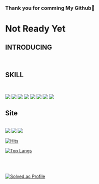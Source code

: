 ### Thank you for comming My Github👋

<h1>Not Ready Yet </h1>

<h2>INTRODUCING</h2><br>



<h2>SKILL</h2><br>

 <img src="https://img.shields.io/badge/MySQL-FF880F?style=flat&logo=MySQL&logoColor=white"/>  <img src="https://img.shields.io/badge/Python-3776AB?style=flat&logo=Python&logoColor=white"/>  <img src="https://img.shields.io/badge/R-028CF0?style=flat&logo=R&logoColor=white"/>  <img src="https://img.shields.io/badge/tensorflow-FF6F00?style=flat&logo=tensorflow&logoColor=white"/>  <img src="https://img.shields.io/badge/opencv-5C3EE8?style=flat&logo=opencv&logoColor=white"/>  <img src="https://img.shields.io/badge/kaggle-20BEFF?style=flat&logo=kaggle&logoColor=white"/>  <img src="https://img.shields.io/badge/github-000000?style=flat&logo=github&logoColor=white"/>  <img src="https://img.shields.io/badge/keras-D00000?style=flat&logo=keras&logoColor=white"/>
<br>
<h2>Site</h2><br>
<a href="https://www.notion.so/katohmik-a392ff701ae8499a939f5313f9e4c309" ><img src="https://img.shields.io/badge/notion-000000?style=flat&logo=notion&logoColor=white"/></a>
<img src="https://img.shields.io/badge/gmail-43B1B0?style=flat&logo=gmail&logoColor=white"/>
<img src="https://img.shields.io/badge/github-000000?style=flat&logo=github&logoColor=white"/>



 
[![Hits](https://hits.seeyoufarm.com/api/count/incr/badge.svg?url=https%3A%2F%2Fgithub.com%2Fkatohmik%2Fmygithub&count_bg=%2379C83D&title_bg=%23555555&icon=&icon_color=%23E7E7E7&title=hits&edge_flat=false)](https://hits.seeyoufarm.com)





[![Top Langs](https://github-readme-stats.vercel.app/api/top-langs/?username=katohmik&layout=compact)](https://github.com/katohmik/github-readme-stats)
<br>
<br>
<br>
<br>

[![Solved.ac Profile](http://mazassumnida.wtf/api/generate_badge?boj=katohmik)](https://solved.ac/katohmik)<br/>
